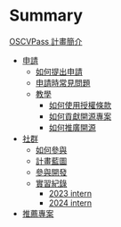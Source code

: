 # Summary

[OSCVPass 計畫簡介](README.md)

- [申請](apply-for.md)
  - [如何提出申請](apply-for-oscvpass.md)
  - [申請時常見問題](apply-for-qa.md)
  - [教學]()
    - [如何使用授權條款]()
    - [如何貢獻開源專案]()
    - [如何推廣開源]()
- [社群](community.md)
  - [如何參與](community-contribute.md)
  - [計畫藍圖](roadmap.md)
  - [參與開發](development.md)
  - [實習紀錄](intern.md)
    - [2023 intern](intern_ChAoS-UnItY.md)
    - [2024 intern](intern_Ayu_kevin.md)
- [推薦專案]()
